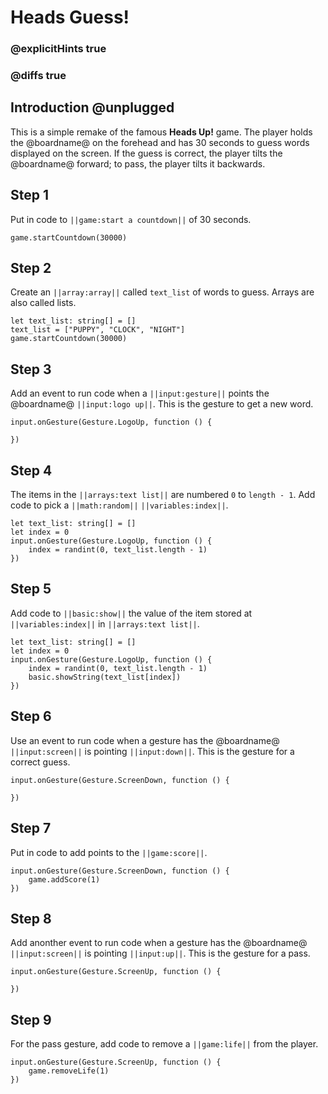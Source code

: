 # Heads Guess!

### @explicitHints true
### @diffs true

## Introduction @unplugged

This is a simple remake of the famous **Heads Up!** game. The player holds the @boardname@ on the forehead and has 30 seconds to guess words displayed on the screen.
If the guess is correct, the player tilts the @boardname@ forward; to pass, the player tilts it backwards.

## Step 1

Put in code to ``||game:start a countdown||`` of 30 seconds.

```spy
game.startCountdown(30000)
```

## Step 2

Create an ``||array:array||`` called `text_list` of words to guess. Arrays are also called lists.

```spy
let text_list: string[] = []
text_list = ["PUPPY", "CLOCK", "NIGHT"]
game.startCountdown(30000)
```

## Step 3

Add an event to run code when a ``||input:gesture||`` points the @boardname@ ``||input:logo up||``.
This is the gesture to get a new word.

```spy
input.onGesture(Gesture.LogoUp, function () {

})
```

## Step 4

The items in the ``||arrays:text list||`` are numbered ``0`` to ``length - 1``.
Add code to pick a ``||math:random||`` ``||variables:index||``.

```spy
let text_list: string[] = []
let index = 0
input.onGesture(Gesture.LogoUp, function () {
    index = randint(0, text_list.length - 1)
})
```

## Step 5

Add code to ``||basic:show||`` the value of the item stored at ``||variables:index||`` in
``||arrays:text list||``.

```spy
let text_list: string[] = []
let index = 0
input.onGesture(Gesture.LogoUp, function () {
    index = randint(0, text_list.length - 1)
    basic.showString(text_list[index])
})
```

## Step 6

Use an event to run code when a gesture has the  @boardname@ ``||input:screen||`` is
pointing ``||input:down||``. This is the gesture for a correct guess.

```spy
input.onGesture(Gesture.ScreenDown, function () {

})
```

## Step 7

Put in code to add points to the ``||game:score||``.

```spy
input.onGesture(Gesture.ScreenDown, function () {
    game.addScore(1)
})
```

## Step 8

Add anonther event to run code when a gesture has the @boardname@ ``||input:screen||`` is
pointing ``||input:up||``. This is the gesture for a pass.

```spy
input.onGesture(Gesture.ScreenUp, function () {

})
```

## Step 9

For the pass gesture, add code to remove a ``||game:life||`` from the player.

```spy
input.onGesture(Gesture.ScreenUp, function () {
    game.removeLife(1)
})
```
